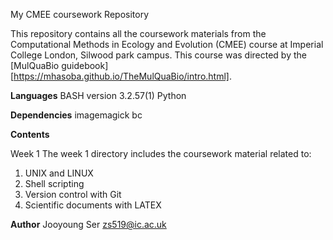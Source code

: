 My CMEE coursework Repository

This repository contains all the coursework materials from the Computational Methods in Ecology and Evolution (CMEE) course at Imperial College London, Silwood park campus. This course was directed by the [MulQuaBio guidebook][https://mhasoba.github.io/TheMulQuaBio/intro.html].

**Languages**
BASH version 3.2.57(1)
Python

**Dependencies**
imagemagick
bc

**Contents**

Week 1
The week 1 directory includes the coursework material related to:
1. UNIX and LINUX
2. Shell scripting
3. Version control with Git
4. Scientific documents with LATEX

**Author**
Jooyoung Ser zs519@ic.ac.uk